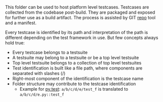 This folder can be used to host platform level testcases. Testcases are collected from the codebase
post-build. They are packaged and exposed for further use as a build artifact. The process is assisted
by GIT [repo](https://code.google.com/p/git-repo/) tool and a manifest.

Every testcase is identified by its path and interpretation of the path is different depending on the
test framework in use. But few concepts always hold true:

* Every testcase belongs to a testsuite
* A testsuite may belong to a testsuite or be a top level testsuite
* Top level testsuite belongs to a collection of top level testsuites
* Test identification is built like a file path, where components are separated with slashes (/)
* Right-most component of the identification is the testcase name
* Folder structure may contribute to the testcase identification
    * Example for [py.test](http://pytest.org/latest/): `a/b/c/d/e/test_f` is translated to `a/b/c/d/e.py::test_f`
